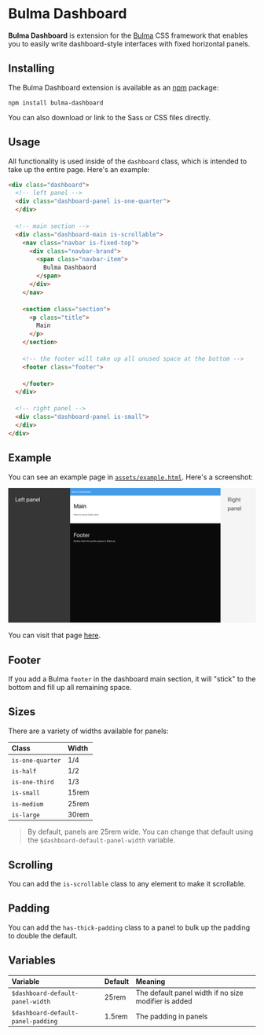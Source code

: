 # Bulma Dashboard

**Bulma Dashboard** is extension for the [Bulma](https://bulma.io) CSS framework that enables you to easily write dashboard-style interfaces with fixed horizontal panels.

## Installing

The Bulma Dashboard extension is available as an [npm](https://npmjs.org) package:

```shell
npm install bulma-dashboard
```

You can also download or link to the Sass or CSS files directly.

## Usage

All functionality is used inside of the `dashboard` class, which is intended to take up the entire page. Here's an example:

```html
<div class="dashboard">
  <!-- left panel -->
  <div class="dashboard-panel is-one-quarter">
  </div>

  <!-- main section -->
  <div class="dashboard-main is-scrollable">
    <nav class="navbar is-fixed-top">
      <div class="navbar-brand">
        <span class="navbar-item">
          Bulma Dashbaord
        </span>
      </div>
    </nav>

    <section class="section">
      <p class="title">
        Main
      </p>
    </section>

    <!-- the footer will take up all unused space at the bottom -->
    <footer class="footer">

    </footer>
  </div>

  <!-- right panel -->
  <div class="dashboard-panel is-small">
  </div>
</div>
```

## Example

You can see an example page in [`assets/example.html`](assets/example.html). Here's a screenshot:

![Bulma Dashboard screenshot](assets/screenshot.png)

You can visit that page [here](https://lucperkins.github.io/bulma-dashboard/index.html).

## Footer

If you add a Bulma `footer` in the dashboard main section, it will "stick" to the bottom and fill up all remaining space.

## Sizes

There are a variety of widths available for panels:

Class | Width
:-----|:-----
`is-one-quarter` | 1/4
`is-half` | 1/2
`is-one-third` | 1/3
`is-small` | 15rem
`is-medium` | 25rem
`is-large` | 30rem

> By default, panels are 25rem wide. You can change that default using the `$dashboard-default-panel-width` variable.

## Scrolling

You can add the `is-scrollable` class to any element to make it scrollable.

## Padding

You can add the `has-thick-padding` class to a panel to bulk up the padding to double the default.

## Variables

Variable | Default | Meaning
:--------|:--------|:-------
`$dashboard-default-panel-width` | 25rem | The default panel width if no size modifier is added
`$dashboard-default-panel-padding` | 1.5rem | The padding in panels
